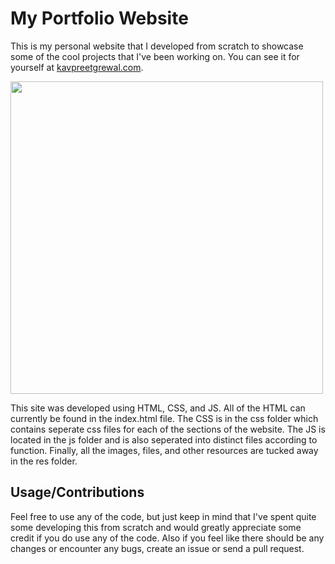 # My Portfolio Website 
This is my personal website that I developed from scratch to showcase some of the cool projects that I've been working on. You can see it for yourself at [kavpreetgrewal.com](https://kavpreetgrewal.github.io/personal-website-v1/).

<img src="https://github.com/KavpreetGrewal/personal-website-v1/blob/master/res/Website.png" height="500"/>

This site was developed using HTML, CSS, and JS. All of the HTML can currently be found in the index.html file. The CSS is in the css folder which contains seperate css files for each of the sections of the website. The JS is located in the js folder and is also seperated into distinct files according to function. Finally, all the images, files, and other resources are tucked away in the res folder.

## Usage/Contributions
Feel free to use any of the code, but just keep in mind that I've spent quite some developing this from scratch and would greatly appreciate some credit if you do use any of the code. Also if you feel like there should be any changes or encounter any bugs, create an issue or send a pull request.
